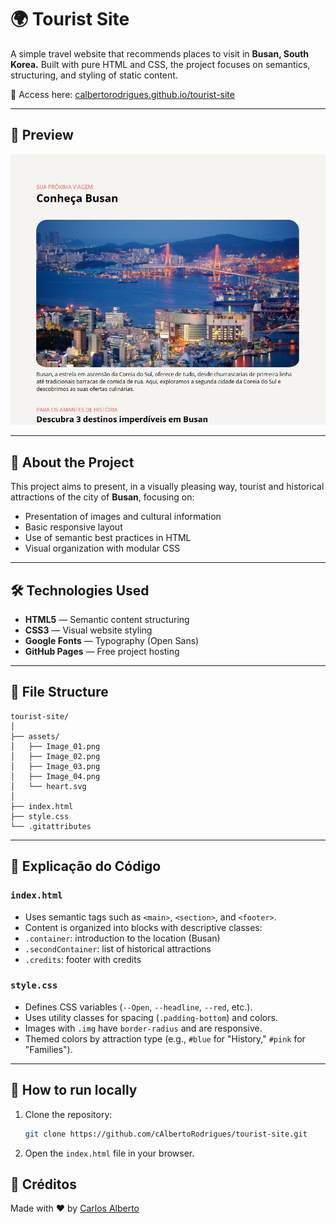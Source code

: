 
# 🌍 Tourist Site

A simple travel website that recommends places to visit in **Busan, South Korea.** Built with pure HTML and CSS, the project focuses on semantics, structuring, and styling of static content.

🔗 Access here: [calbertorodrigues.github.io/tourist-site](https://calbertorodrigues.github.io/tourist-site/)

---

## 📸 Preview

![Project Preview](/assets/Preview.png)

---

## 🧠 About the Project


This project aims to present, in a visually pleasing way, tourist and historical attractions of the city of **Busan**, focusing on:

- Presentation of images and cultural information
- Basic responsive layout
- Use of semantic best practices in HTML
- Visual organization with modular CSS

---


## 🛠️ Technologies Used

- **HTML5** — Semantic content structuring
- **CSS3** — Visual website styling
- **Google Fonts** — Typography (Open Sans)
- **GitHub Pages** — Free project hosting

---

## 📁 File Structure

```
tourist-site/
│
├── assets/
│   ├── Image_01.png
│   ├── Image_02.png
│   ├── Image_03.png
│   ├── Image_04.png
│   └── heart.svg
│
├── index.html
├── style.css
└── .gitattributes
```

---

## 🧾 Explicação do Código

### `index.html`

- Uses semantic tags such as `<main>`, `<section>`, and `<footer>`.
- Content is organized into blocks with descriptive classes:
- `.container`: introduction to the location (Busan)
- `.secondContainer`: list of historical attractions
- `.credits`: footer with credits

### `style.css`

- Defines CSS variables (`--Open`, `--headline`, `--red`, etc.).
- Uses utility classes for spacing (`.padding-bottom`) and colors.
- Images with `.img` have `border-radius` and are responsive.
- Themed colors by attraction type (e.g., `#blue` for "History," `#pink` for "Families").

---

## 🚀 How to run locally

1. Clone the repository:
   ```bash
   git clone https://github.com/cAlbertoRodrigues/tourist-site.git
   ```
2. Open the `index.html` file in your browser.



## 🙌 Créditos

Made with ❤️ by [Carlos Alberto](https://github.com/cAlbertoRodrigues)
